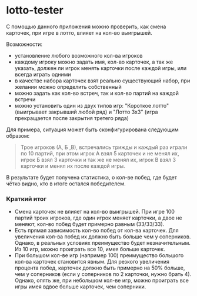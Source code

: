 # lotto-tester
С помощью данного приложения можно проверить, как смена карточек, при игре в лотто, влияет на кол-во выигрышей.

Возможности:
 * установление любого возможного кол-ва игроков
 * каждому игроку можно задать имя, кол-во карточек, а так же указать, должен ли игрок менять карточки после каждой игры, или всегда играть одними
 * в качестве набора карточек взят реально существующий набор, при желании можно определить собственный
 * можно задать как кол-во встреч, так и кол-во партий на каждой встречи
 * можно установить один из двух типов игр: "Короткое лотто" (выигрывает закрывший любой ряд) и "Лотто 3х3" (игра прекращается после закрытия третего ряда)
 
 
Для примера, ситуация может быть сконфигурирована следующим образом:
> Трое игроков (А, Б ,В), встречались трижды и каждый раз играли по 10 партий, при этом игрок А взял 5 карточек и не менял их, игрок Б взял 3 карточки и так же не менял их, игрок В взял 3 карточки и менял их после каждой игры.

В результате будет получена статистика, о кол-ве побед, где будет чётко видно, кто в итоге остался победителем.


### Краткий итог
- Смена карточек не влияет на кол-во выигрышей. При игре 100 партий троих игроков, где один игрок меняет карточки, а двое не меняют, кол-во побед будет примерно равным (33/33/33).
- Есть прямая зависимость кол-во побед от кол-ва карточек. Для увеличения кол-ва побед их должно быть больше чем у соперников. Однако, в реальных условиях преимущество будет незначительным. Из 10 игр, можно проиграть все 10, имея больше карточек. 
- При большом кол-ве игр (например 100) преимущество большого кол-ва карточек становится явным. Для резкого увеличения процента побед, карточек должно быть примерно на 50% больше, чем у соперников (если у соперников по 2 карточки, нужно брать 4). Однако, опять же, при небольшом кол-ве игр, можно проиграть все игры имея вдвое больше карточек, чем соперники.
